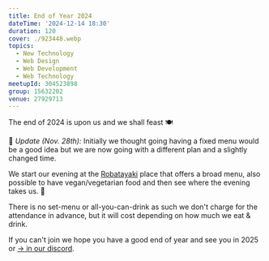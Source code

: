 ```yaml
---
title: End of Year 2024
dateTime: '2024-12-14 18:30'
duration: 120
cover: ./923448.webp
topics:
  - New Technology
  - Web Design
  - Web Development
  - Web Technology
meetupId: 304523898
group: 15632202
venue: 27929713
---
```


The end of 2024 is upon us and we shall feast 🍽️

🔔 *Update (Nov. 28th):* Initially we thought going having a fixed menu would be a good idea but we are now going with a different plan and a slightly changed time.

We start our evening at the [Robatayaki](https://www.rikimaru-group.com/group/kakurechaya/) place that offers a broad menu, also possible to have vegan/vegetarian food and then see where the evening takes us. 🍾

There is no set-menu or all-you-can-drink as such we don't charge for the attendance in advance, but it will cost depending on how much we eat & drink.

If you can't join we hope you have a good end of year and see you in 2025 or [→ in our discord](https://owddm.com/discord).
